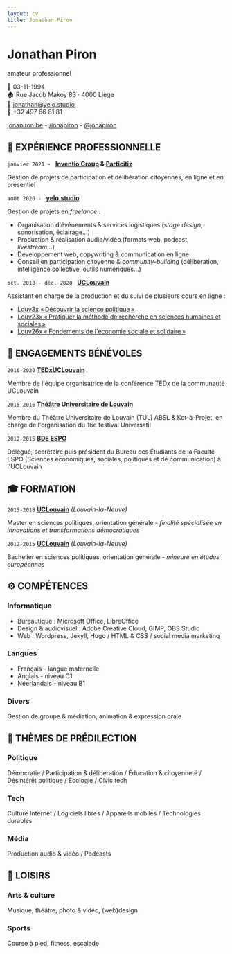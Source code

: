 ```yaml
---
layout: cv
title: Jonathan Piron
---
```

# Jonathan Piron <br/>
amateur professionnel <br/>

📅 03-11-1994<br/>
🏠 Rue Jacob Makoy 83 · 4000 Liège <br/>
📧 <a href="mailto:jonathan@yelo.studio">jonathan@yelo.studio</a> <br/>
📱 +32 497 66 81 81 <br/>

<div id="webaddress">
  <a target="_blank" href="http://jonapiron.be"><i class="fas fa-user-circle"></i> jonapiron.be</a> - 
  <a target="_blank" href="https://linkedin.com/in/jonapiron"><i class="fab fa-linkedin"></i> /jonapiron</a> -
  <a target="_blank" href="https://twitter.com/jonapiron"><i class="fab fa-twitter"></i> @jonapiron</a>
</div>

## 💼 EXPÉRIENCE PROFESSIONNELLE

`janvier 2021 - `
__<a target="_blank" href="https://inventio-group.eu">Inventio Group</a> & <a target="_blank" href="https://particitiz.org">Particitiz</a>__

Gestion de projets de participation et délibération citoyennes, en ligne et en présentiel


`août 2020 - `
__<a target="_blank" href="https://yelo.studio">yelo.studio</a>__

Gestion de projets en _freelance_ : 
- Organisation d'événements & services logistiques (_stage design_, sonorisation, éclairage...)
- Production & réalisation audio/vidéo (formats web, podcast, _livestream_...)
- Développement web, copywriting & communication en ligne
- Conseil en participation citoyenne & _community-building_ (délibération, intelligence collective, outils numériques...)

`oct. 2018 - déc. 2020 `
__<a target="_blank" href="https://uclouvain.be">UCLouvain</a>__

Assistant en charge de la production et du suivi de plusieurs cours en ligne : 
- <a target="_blank" href="https://is.gd/Louv3x">Louv3x «&#8239;Découvrir la science politique&#8239;»</a>
- <a target="_blank" href="https://is.gd/Louv23x">Louv23x «&#8239;Pratiquer la méthode de recherche en sciences humaines et sociales&#8239;»</a>
- <a target="_blank" href="https://is.gd/Louv26x">Louv26x «&#8239;Fondements de l'économie sociale et solidaire&#8239;»</a>

## 💛 ENGAGEMENTS BÉNÉVOLES 
`2016-2020`
__<a target="_blank" href="https://tedxuclouvain.com">TEDxUCLouvain</a>__

Membre de l'équipe organisatrice de la conférence TEDx de la communauté UCLouvain

`2015-2016`
__<a target="_blank" href="https://universatil.be/">Théâtre Universitaire de Louvain</a>__

Membre du Théâtre Universitaire de Louvain (TUL) ABSL & Kot-à-Projet, en charge de l'organisation du 16e festival Universatil

`2012-2015`
__<a target="_blank" href="https://bdeespo.com/">BDE ESPO</a>__

Délégué, secrétaire puis président du Bureau des Étudiants de la Faculté ESPO (Sciences économiques, sociales, politiques et de communication) à l'UCLouvain

## 🎓 FORMATION
`2015-2018`
__<a target="_blank" href="https://uclouvain.be">UCLouvain</a>__ _(Louvain-la-Neuve)_

Master en sciences politiques, orientation générale - _finalité spécialisée en innovations et transformations démocratiques_

`2012-2015`
__<a target="_blank" href="https://uclouvain.be">UCLouvain</a>__ _(Louvain-la-Neuve)_

Bachelier en sciences politiques, orientation générale - _mineure en études européennes_


## ⚙️ COMPÉTENCES
### Informatique
- Bureautique : Microsoft Office, LibreOffice
- Design & audiovisuel : Adobe Creative Cloud, GIMP, OBS Studio
- Web : Wordpress, Jekyll, Hugo / HTML & CSS / social media marketing

### Langues
- Français - langue maternelle
- Anglais - niveau C1
- Néerlandais - niveau B1

### Divers 
Gestion de groupe & médiation, animation & expression orale

## 💬 THÈMES DE PRÉDILECTION
### Politique
Démocratie / Participation & délibération / Éducation & citoyenneté / Désintérêt politique / Écologie / Civic tech

### Tech
Culture Internet / Logiciels libres / Appareils mobiles / Technologies durables

### Média
Production audio & vidéo / Podcasts

## 🎨 LOISIRS
### Arts & culture
Musique, théâtre, photo & vidéo, (web)design
### Sports
Course à pied, fitness, escalade


<!-- ### Footer Dernière mise à jour : 2021-01 -->
